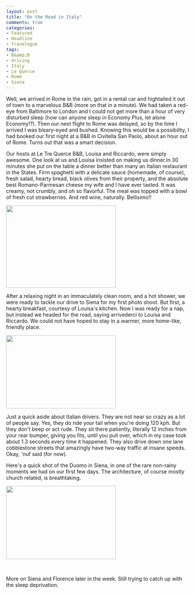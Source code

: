 ```yaml
---
layout: post
title: "On the Road in Italy"
comments: true
categories:
- Featured
- Headline
- Travelogue
tags:
- B&amp;B
- driving
- Italy
- Le Querce
- Rome
- Siena
---
```

Well, we arrived in Rome in the rain, got in a rental car and hightailed it out of town to a marvelous B&amp;B (more on that in a minute). We had taken a red-eye from Baltimore to London and I could not get more than a hour of very disturbed sleep (how can anyone sleep in Economy Plus, let alone Economy!?). Then our next flight to Rome was delayed, so by the time I arrived I was bleary-eyed and bushed. Knowing this would be a possibility, I had booked our first night at a B&amp;B in Civitella San Paolo, about an hour out of Rome. Turns out that was a smart decision.

Our hosts at Le Tre Querce B&amp;B, Louisa and Riccardo, were simply awesome. One look at us and Louisa insisted on making us dinner.In 30 minutes she put on the table a dinner better than many an Italian restaurant in the States. Firm spaghetti with a delicate sauce (homemade, of course), fresh salad, hearty bread, black olives from their property, and the absolute best Romano-Parmesan cheese my wife and I have ever tasted. It was creamy, not crumbly, and oh so flavorful. The meal was topped with a bowl of fresh cut strawberries. And red wine, naturally. Bellisimo!!

<a href="http://blog.lesterpickerphoto.com/wp-content/uploads/2013/05/photo-copy.jpg"><img class="size-medium wp-image-2742" title="photo copy" src="http://blog.lesterpickerphoto.com/wp-content/uploads/2013/05/photo-copy-300x225.jpg" alt="" width="300" height="225" /></a>

After a relaxing night in an immaculately clean room, and a hot shower, we were ready to tackle our drive to Siena for my first photo shoot. But first, a hearty breakfast, courtesy of Louisa's kitchen. Now I was ready for a nap, but instead we headed for the road, saying arrivederci to Louisa and Riccardo. We could not have hoped to stay in a warmer, more home-like, friendly place.

<a href="http://blog.lesterpickerphoto.com/wp-content/uploads/2013/05/louisa-riccardo-le-querce-.jpg"><img class="size-medium wp-image-2743" title="louisa-riccardo-le-querce-" src="http://blog.lesterpickerphoto.com/wp-content/uploads/2013/05/louisa-riccardo-le-querce--300x200.jpg" alt="" width="300" height="200" /></a>

Just a quick aside about Italian drivers. They are not near so crazy as a lot of people say. Yes, they do ride your tail when you're doing 120 kph. But they don't beep or act rude. They sit there patiently, literally 12 inches from your rear bumper, giving you fits, until you pull over, which in my case took about 1.3 seconds every time it happened. They also drive down one lane cobblestone streets that amazingly have two-way traffic at insane speeds. Okay, 'nuf said (for now).

Here's a quick shot of the Duomo in Siena, in one of the rare non-rainy moments we had on our first few days. The architecture, of course mostly church related, is breathtaking.

<a href="http://blog.lesterpickerphoto.com/wp-content/uploads/2013/05/duopmo-siena-2013.jpg"><img class="alignnone size-medium wp-image-2744" title="duopmo-siena-2013" src="http://blog.lesterpickerphoto.com/wp-content/uploads/2013/05/duopmo-siena-2013-300x200.jpg" alt="" width="300" height="200" /></a>

&nbsp;

More on Siena and Florence later in the week. Still trying to catch up with the sleep deprivation.